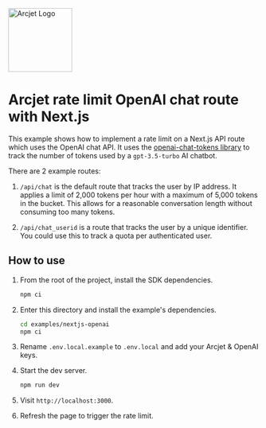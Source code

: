 <a href="https://arcjet.com" target="_arcjet-home">
  <picture>
    <source media="(prefers-color-scheme: dark)" srcset="https://arcjet.com/logo/arcjet-dark-lockup-voyage-horizontal.svg">
    <img src="https://arcjet.com/logo/arcjet-light-lockup-voyage-horizontal.svg" alt="Arcjet Logo" height="128" width="auto">
  </picture>
</a>

# Arcjet rate limit OpenAI chat route with Next.js

This example shows how to implement a rate limit on a Next.js API route which
uses the OpenAI chat API. It uses the [openai-chat-tokens
library](https://github.com/hmarr/openai-chat-tokens) to track the number of
tokens used by a `gpt-3.5-turbo` AI chatbot.

There are 2 example routes:

1. `/api/chat` is the default route that tracks the user by IP address. It
applies a limit of 2,000 tokens per hour with a maximum of 5,000 tokens in the
bucket. This allows for a reasonable conversation length without consuming too
many tokens.

2. `/api/chat_userid` is a route that tracks the user by a unique identifier.
   You could use this to track a quota per authenticated user.

## How to use

1. From the root of the project, install the SDK dependencies.

   ```bash
   npm ci
   ```

2. Enter this directory and install the example's dependencies.

   ```bash
   cd examples/nextjs-openai
   npm ci
   ```

3. Rename `.env.local.example` to `.env.local` and add your Arcjet & OpenAI
   keys.

4. Start the dev server.

   ```bash
   npm run dev
   ```

5. Visit `http://localhost:3000`.
6. Refresh the page to trigger the rate limit.
